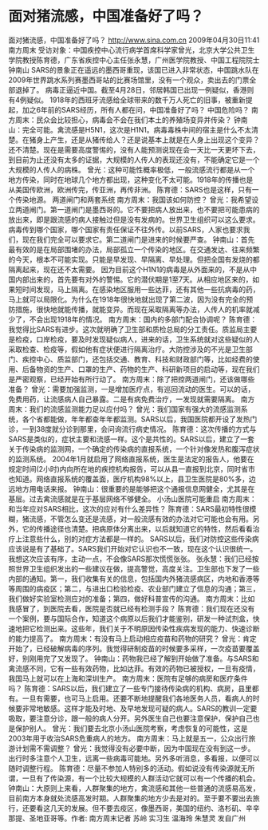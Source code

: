 # 面对猪流感，中国准备好了吗？

面对猪流感，中国准备好了吗？
http://www.sina.com.cn  2009年04月30日11:41  南方周末
受访对象：中国疾控中心流行病学首席科学家曾光，北京大学公共卫生学院教授陈育德，广东省疾控中心主任张永慧，广州医学院教授、中国工程院院士钟南山
SARS的景象正在遥远的墨西哥重现，该国已进入非常状态，中国跳水队在2009年世界跳水系列赛墨西哥站的比赛场馆里，没有一个观众，卖出去的门票全部退掉了。
病毒正逼近中国。截至4月28日，邻居韩国已出现一例疑似，香港则有4例疑似。
1918年的西班牙流感给全球带来的数千万人死亡的旧事，被重新提起，加之6年前的SARS经历，所有人都在问，中国准备好了吗？
中国危险吗？
南方周末：民众会比较担心，病毒会不会在我们本土的养殖场变异并传染？
钟南山：完全可能。禽流感是H5N1，这次是H1N1。病毒毒株中间的宿主是什么不太清楚。在猪身上产生，还是从猪传给人？还是说基本上就是在人身上出现这个变异？还不清楚。现在是需要高度警惕的，没有人能预测说现在会一天比一天更坏下去，到目前为止还没有太多的证据，大规模的人传人的表现还没有，不能确定它是一个大规模的人传人的病株。
曾光：这种可能性概率极低，一般流感流行都是从一个地方传染，同时在地球几个地方都出现，这种变化不太可能。1918年的传播也是从美国传欧洲，欧洲传完，传亚洲，再传非洲。
陈育德：SARS也是这样，只有一个传染地源。
两道闸门和两套系统
南方周末：我国该如何防控？
曾光：我希望设立两道闸门。第一道闸门是墨西哥的。它不要把病人放出来，也不要把可能患病的放出来，即是跟流感的病人接触过但是没有发病的。世界卫生组织可以这么要求。病毒传到哪个国家，哪个国家有责任保证不往外传。以前SARS，人家也要求我们，现在我们完全可以要求它。第二道闸门是进来的时候要严查。
钟南山：首先最有效的是在局部围堵的办法，局部孤立一个传染的地区。在交通发达、往来频繁的今天，根本不可能实现。只能是早发现、早隔离、早处理。但把全国有发烧的都隔离起来，现在还不太需要。
因为目前这个H1N1的病毒是从外面来的，不是从中国内部出来的，首先要有对外的警惕。它的潜伏期是1至7天。从相应地区来的，如果短时间发现，马上隔离。在感染地区服用一些达菲，还有其他一些抗病毒的药，马上就可以局限化。为什么在1918年很快地就出现了第二波，因为没有完全的预防措施，很快地就能传播，就能变异。而现在采取隔离等办法，人传人的机率就减少了，不会出现1918年的情况。
南方周末：国内的多部门配合协调呢？
陈育德：我觉得比SARS有进步。这次就明确了卫生部和质检总局的分工责任。质监局主要是检疫，口岸检疫，要及时发现疑似病人，进来的话，卫生系统就对这些疑似的人采取检查、检疫等，假如他有症状便进行隔离治疗。大防控涉及的不光是卫生部门、疾控中心、质监部门，还包括交通、教育、科技和财政部门等，比如经费的使用、后备物资的生产、口罩的生产、药物的生产、科研新项目的启动等，现在我们是严密观察，已经开始有所行动了。
南方周末：除了把控两道闸门，还该做哪些准备？
曾光：需要加强监测，一是增加医疗点，有巡回流动的医生。可以的话，免费用药，让流感病人自己暴露。二是有病免费治疗，一发现就需要隔离。
南方周末：我们的流感监测能力足以应付吗？
曾光：我们国家有强大的流感监测系统，各个省都能做，年年都查年年都监测。SARS以后，我国医院都开设了发热门诊，一到38度就分诊到那里，会问询流行病史情况。
陈育德：这次传播的方式与SARS是类似的，症状主要和流感一样。这个是共性的。SARS以后，建立了一套关于传染病的监测网，一个确定的传染病的直报系统，一个针对像发热和腹泻症状的监测系统。
2004年1月就启用了网络直报系统，医生是法定的报告人，他要在规定时间(2小时)内向所在地的疾控机构报告，可以从县一直报到北京，同时省市也知道。网络直报系统的覆盖面，医疗机构98%以上，县卫生医院是80%多，边远地方用电话来报。
钟南山：很重要的是能够把这个通报信息网健全，尤其是在基层。过去禽流感就是在于基层网络不够健全。
小汤山医院可能重启
南方周末：和当年应对SARS相比，这次的应对有什么差异性？
陈育德：SARS最初特性很模糊，猪流感，不管怎么变还是流感，对一般流感有效的办法对它可能也会有用。另外，它的传播途径也清楚。把病原体分离出来，以后就知道它的特性，然后看看治疗上注意些什么，别的对症方法都是一样的。
SARS以后，我们对防控这些传染病应该说是有了基础了。SARS我们开始对它认识也不一致，现在这个认识很统一。我想这次应该有序，主动一点，不会像SARS那次慌慌张张。
张永慧：我们已经按照世界卫生组织发出的一些建议在做，提高警觉，高度关注。卫生部也下发了一些内部的通知。第一，我们收集有关的信息，包括国内外猪流感病区，内地和香港等等周围的病疫区；第二，与进出口检验检疫、农业部门建立了信息的沟通；第三，我们做好实验室检测应对的准备；第四，做好科普宣传的沟通。
南方周末：比如我感冒了，到医院去看，医院是否就已经有检测手段？
陈育德：我们现在还没有一个案例，要与国际合作，知道这个病原以后我们才能鉴别，研发一种试剂盒，快速地把它检测出来。这些年，我们关于不明原因传染性疾病发现的能力、快速诊断的能力提高了。
南方周末：有没有马上启动相应疫苗和药物的研究？
曾光：肯定开始了，已经破解病毒的序列。我觉得研制疫苗的时候要多采样，一次疫苗要覆盖好，别刚用完了又发现了。
钟南山：药物我已经了解到开始做了准备。与SARS和禽流感不同，它有一些有效药物，比如达菲。有效的药物已被授权，一旦有疫情，我国马上就可以在上海和深圳生产。
南方周末：医院有足够的病房和医疗条件吗？
陈育德：SARS以后，我们建立了一些专门接待传染病的机构、病房，县里都有。一旦有需要，也可马上启用。还要不断地提醒我们各地医务人员，看病人的时候要非常地敏感。这样才能及时地、及早地发现可疑的病人。SARS的教训一定要吸取，要注意分诊，跟一般的病人分开。另外医生自己也要注意保护，保护自己也是保护别人。
曾光：我们要去北京小汤山医院考察，考虑恢复的可能性，这是2003年用于收治SARS危重病人的地方。
南方周末：马上就是五一，公众出行旅游计划需不需调整？
曾光：我觉得没有必要中断，因为中国现在没有到这一步。出行时多注意个人卫生，远离一些病毒可能地。另外多听消息，多看报，以便可以随时调整行程。
陈育德：尽量不参加人特别多的活动。假如说没有传染源就无所谓，一旦有了传染源，有一个比较大规模的人群活动它就可以有一个传播的机会。
钟南山：大原则上来看，人群聚集的地方，禽流感和其他一些普通的流感易高发，目前南方本身就处流感高发时期。人群聚集的地方少去是对的。至于要不要出去旅行，还要看这几天的发展。但不要去疫区，像墨西哥，美国的纽约、洛杉矶、辛辛那提、圣地亚哥等。作者: 南方周末记者 苏岭 实习生 温海玲 朱慧灵 发自广州

